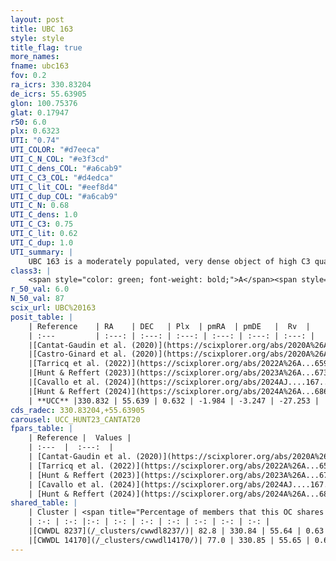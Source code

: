 ```yaml
---
layout: post
title: UBC 163
style: style
title_flag: true
more_names: 
fname: ubc163
fov: 0.2
ra_icrs: 330.83204
de_icrs: 55.63905
glon: 100.75376
glat: 0.17947
r50: 6.0
plx: 0.6323
UTI: "0.74"
UTI_COLOR: "#d7eeca"
UTI_C_N_COL: "#e3f3cd"
UTI_C_dens_COL: "#a6cab9"
UTI_C_C3_COL: "#d4edca"
UTI_C_lit_COL: "#eef8d4"
UTI_C_dup_COL: "#a6cab9"
UTI_C_N: 0.68
UTI_C_dens: 1.0
UTI_C_C3: 0.75
UTI_C_lit: 0.62
UTI_C_dup: 1.0
UTI_summary: |
    UBC 163 is a moderately populated, very dense object of high C3 quality. It is moderately studied in the literature. This object shares a large percentage of members with 2 later reported entries.
class3: |
    <span style="color: green; font-weight: bold;">A</span><span style="color: #FFC300; font-weight: bold;">B</span>
r_50_val: 6.0
N_50_val: 87
scix_url: UBC%20163
posit_table: |
    | Reference    | RA    | DEC   | Plx  | pmRA  | pmDE   |  Rv  |
    | :---         | :---: | :---: | :---: | :---: | :---: | :---: |
    |[Cantat-Gaudin et al. (2020)](https://scixplorer.org/abs/2020A%26A...640A...1C) | 330.873 | 55.643 | 0.609 | -1.958 | -3.22 | -- |
    |[Castro-Ginard et al. (2020)](https://scixplorer.org/abs/2020A%26A...635A..45C) | 330.894 | 55.66 | 0.606 | -1.974 | -3.222 | -- |
    |[Tarricq et al. (2022)](https://scixplorer.org/abs/2022A%26A...659A..59T) | 330.897 | 55.639 | 0.636 | -1.985 | -3.242 | -- |
    |[Hunt & Reffert (2023)](https://scixplorer.org/abs/2023A%26A...673A.114H) | 330.886 | 55.641 | 0.615 | -1.995 | -3.216 | -21.886 |
    |[Cavallo et al. (2024)](https://scixplorer.org/abs/2024AJ....167...12C) | 330.828 | 55.623 | 0.622 | -- | -- | -- |
    |[Hunt & Reffert (2024)](https://scixplorer.org/abs/2024A%26A...686A..42H) | 330.886 | 55.641 | 0.615 | -1.995 | -3.216 | -21.886 |
    | **UCC** |330.832 | 55.639 | 0.632 | -1.984 | -3.247 | -27.253 | 
cds_radec: 330.83204,+55.63905
carousel: UCC_HUNT23_CANTAT20
fpars_table: |
    | Reference |  Values |
    | :---  |  :---:  |
    | [Cantat-Gaudin et al. (2020)](https://scixplorer.org/abs/2020A%26A...640A...1C) | `AVNN=1.29, DMNN=10.92, AgeNN=8.79` |
    | [Tarricq et al. (2022)](https://scixplorer.org/abs/2022A%26A...659A..59T) | `Dist=1471, logAgeNN=8.85` |
    | [Hunt & Reffert (2023)](https://scixplorer.org/abs/2023A%26A...673A.114H) | `AV50=1.607, diffAV50=1.57, MOD50=10.875, logAge50=8.301` |
    | [Cavallo et al. (2024)](https://scixplorer.org/abs/2024AJ....167...12C) | `AV50=1.84, dMod50=11.4, logAge50=8.11, [Fe/H]50=0.5` |
    | [Hunt & Reffert (2024)](https://scixplorer.org/abs/2024A%26A...686A..42H) | `MassJ=543.703` |
shared_table: |
    | Cluster | <span title="Percentage of members that this OC shares with the ones listed">%</span>   | RA   | DEC   | Plx   | pmRA  | pmDE  | Rv | UTI |
    | :-: | :-: |:-: | :-: | :-: | :-: | :-: | :-: | :-: |
    |[CWWDL 8237](/_clusters/cwwdl8237/)| 82.8 | 330.84 | 55.64 | 0.63 | -1.99 | -3.25 | -19.18 |0.02 |
    |[CWWDL 14170](/_clusters/cwwdl14170/)| 77.0 | 330.85 | 55.65 | 0.64 | -2.01 | -3.25 | -19.18 |0.05 |
---
```

